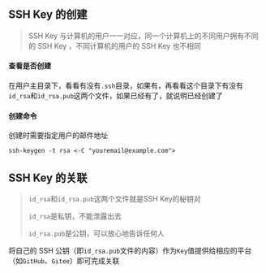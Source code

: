 ## SSH Key 的创建

> SSH Key 与计算机的用户一一对应，同一个计算机上的不同用户拥有不同的 SSH Key ，不同计算机的用户的 SSH Key 也不相同

#### 查看是否创建
在用户主目录下，看看有没有`.ssh`目录，如果有，再看看这个目录下有没有`id_rsa`和`id_rsa.pub`这两个文件，如果已经有了，就说明已经创建了

#### 创建命令
创建时需要指定用户的邮件地址
```
ssh-keygen -t rsa <-C "youremail@example.com">
```

## SSH Key 的关联

> `id_rsa`和`id_rsa.pub`这两个文件就是SSH Key的秘钥对
> 
> `id_rsa`是私钥，不能泄露出去
> 
> `id_rsa.pub`是公钥，可以放心地告诉任何人

将自己的 SSH 公钥（即`id_rsa.pub`文件的内容）作为`Key`值提供给相应的平台（如`GitHub`、`Gitee`）即可完成关联